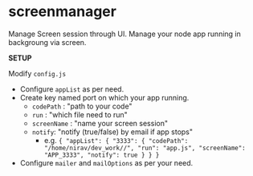  # screenmanager
Manage Screen session through UI.
Manage your node app running in backgroung via screen.

**SETUP** 

Modify `config.js`

 - Configure `appList` as per need.
 - Create key named port on which your app running.
	 - `codePath` : "path to your code" 
	 - `run` : "which file need to run"
	 - `screenName` : "name your screen session"
	 - `notify`: "notify   (true/false) by email if app stops"
		- e.g.
	 `
	{
	    "appList": {
		        "3333": {
		            "codePath": "/home/nirav/dev_work//",
		            "run": "app.js",
		            "screenName": "APP_3333",
		            "notify": true
		        }
	    }
	}
	`
 - Configure `mailer` and `mailOptions` as per your need.
